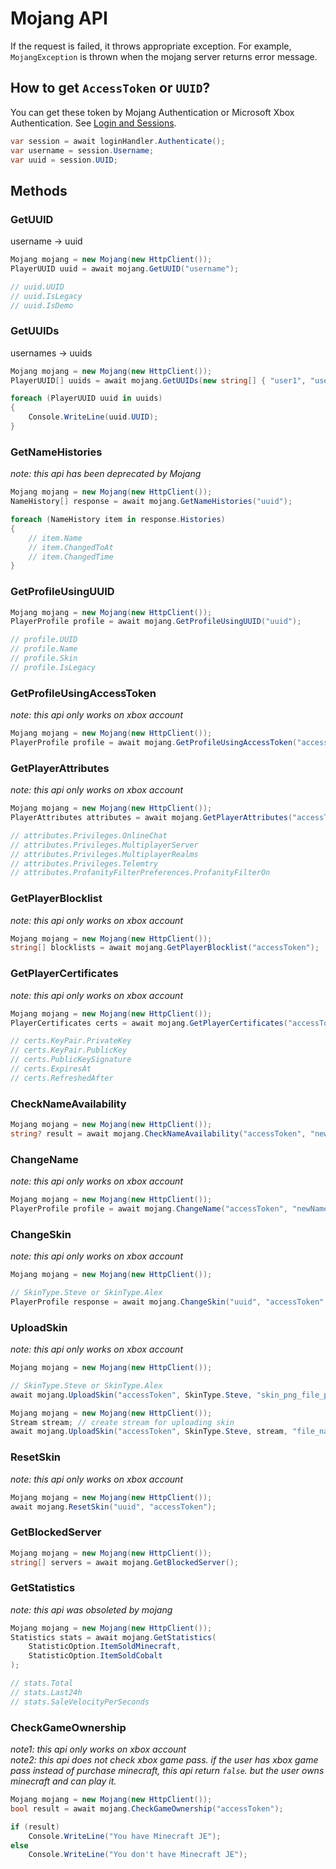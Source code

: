 # Mojang API

If the request is failed, it throws appropriate exception. For example, `MojangException` is thrown when the mojang server returns error message.

## How to get `AccessToken` or `UUID`?

You can get these token by Mojang Authentication or Microsoft Xbox Authentication. See [Login and Sessions](../cmllib.core/login-and-sessions/README.md).

```csharp
var session = await loginHandler.Authenticate();
var username = session.Username;
var uuid = session.UUID;
```

## Methods

### GetUUID

username -> uuid

```csharp
Mojang mojang = new Mojang(new HttpClient());
PlayerUUID uuid = await mojang.GetUUID("username");

// uuid.UUID
// uuid.IsLegacy
// uuid.IsDemo
```

### GetUUIDs

usernames -> uuids

```csharp
Mojang mojang = new Mojang(new HttpClient());
PlayerUUID[] uuids = await mojang.GetUUIDs(new string[] { "user1", "user2" });

foreach (PlayerUUID uuid in uuids)
{
    Console.WriteLine(uuid.UUID);
}
```

### GetNameHistories

_note: this api has been deprecated by Mojang_

```csharp
Mojang mojang = new Mojang(new HttpClient());
NameHistory[] response = await mojang.GetNameHistories("uuid");

foreach (NameHistory item in response.Histories)
{
    // item.Name
    // item.ChangedToAt
    // item.ChangedTime
}
```

### GetProfileUsingUUID

```csharp
Mojang mojang = new Mojang(new HttpClient());
PlayerProfile profile = await mojang.GetProfileUsingUUID("uuid");

// profile.UUID
// profile.Name
// profile.Skin
// profile.IsLegacy
```

### GetProfileUsingAccessToken

_note: this api only works on xbox account_

```csharp
Mojang mojang = new Mojang(new HttpClient());
PlayerProfile profile = await mojang.GetProfileUsingAccessToken("accessToken");
```

### GetPlayerAttributes

_note: this api only works on xbox account_

```csharp
Mojang mojang = new Mojang(new HttpClient());
PlayerAttributes attributes = await mojang.GetPlayerAttributes("accessToken");

// attributes.Privileges.OnlineChat
// attributes.Privileges.MultiplayerServer
// attributes.Privileges.MultiplayerRealms
// attributes.Privileges.Telemtry
// attributes.ProfanityFilterPreferences.ProfanityFilterOn
```

### GetPlayerBlocklist

_note: this api only works on xbox account_

```csharp
Mojang mojang = new Mojang(new HttpClient());
string[] blocklists = await mojang.GetPlayerBlocklist("accessToken");
```

### GetPlayerCertificates

_note: this api only works on xbox account_

```csharp
Mojang mojang = new Mojang(new HttpClient());
PlayerCertificates certs = await mojang.GetPlayerCertificates("accessToken");

// certs.KeyPair.PrivateKey
// certs.KeyPair.PublicKey
// certs.PublicKeySignature
// certs.ExpiresAt
// certs.RefreshedAfter
```

### CheckNameAvailability

```csharp
Mojang mojang = new Mojang(new HttpClient());
string? result = await mojang.CheckNameAvailability("accessToken", "newName");
```

### ChangeName

_note: this api only works on xbox account_

```csharp
Mojang mojang = new Mojang(new HttpClient());
PlayerProfile profile = await mojang.ChangeName("accessToken", "newName");
```

### ChangeSkin

_note: this api only works on xbox account_

```csharp
Mojang mojang = new Mojang(new HttpClient());

// SkinType.Steve or SkinType.Alex
PlayerProfile response = await mojang.ChangeSkin("uuid", "accessToken", SkinType.Steve, "skinUrl");
```

### UploadSkin

_note: this api only works on xbox account_

```csharp
Mojang mojang = new Mojang(new HttpClient());

// SkinType.Steve or SkinType.Alex
await mojang.UploadSkin("accessToken", SkinType.Steve, "skin_png_file_path");
```

```csharp
Mojang mojang = new Mojang(new HttpClient());
Stream stream; // create stream for uploading skin
await mojang.UploadSkin("accessToken", SkinType.Steve, stream, "file_name");
```

### ResetSkin

_note: this api only works on xbox account_

```csharp
Mojang mojang = new Mojang(new HttpClient());
await mojang.ResetSkin("uuid", "accessToken");
```

### GetBlockedServer

```csharp
Mojang mojang = new Mojang(new HttpClient());
string[] servers = await mojang.GetBlockedServer();
```

### GetStatistics

_note: this api was obsoleted by mojang_

```csharp
Mojang mojang = new Mojang(new HttpClient());
Statistics stats = await mojang.GetStatistics(
    StatisticOption.ItemSoldMinecraft,
    StatisticOption.ItemSoldCobalt
);

// stats.Total
// stats.Last24h
// stats.SaleVelocityPerSeconds
```

### CheckGameOwnership

_note1: this api only works on xbox account_  
_note2: this api does not check xbox game pass. if the user has xbox game pass instead of purchase minecraft, this api return `false`. but the user owns minecraft and can play it._

```csharp
Mojang mojang = new Mojang(new HttpClient());
bool result = await mojang.CheckGameOwnership("accessToken");

if (result)
    Console.WriteLine("You have Minecraft JE");
else
    Console.WriteLine("You don't have Minecraft JE");
```
